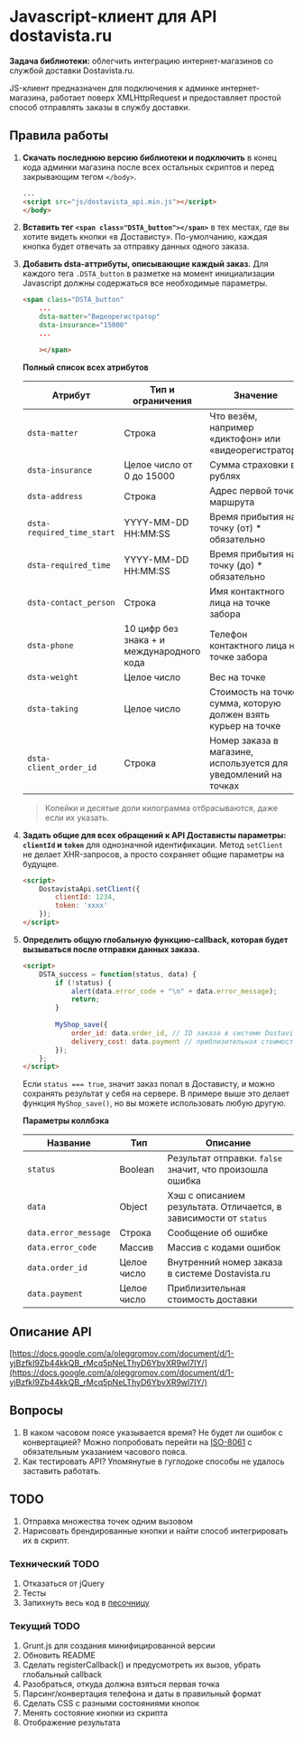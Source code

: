 # Javascript-клиент для API dostavista.ru

**Задача библиотеки:** облегчить интеграцию интернет-магазинов со службой доставки Dostavista.ru.

JS-клиент предназначен для подключения к админке интернет-магазина, работает поверх XMLHttpRequest и предоставляет простой способ отправлять заказы в службу доставки.

## Правила работы

1. **Скачать последнюю версию библиотеки и подключить** в конец кода админки магазина после всех остальных скриптов и перед закрывающим тегом `</body>`.

	```html
	...
	<script src="js/dostavista_api.min.js"></script>
	</body>
	```

2. **Вставить тег `<span class="DSTA_button"></span>`** в тех местах, где вы хотите видеть кнопки «в Достависту». По-умолчанию, каждая кнопка будет отвечать за отправку данных одного заказа.

3. **Добавить dsta-аттрибуты, описывающие каждый заказ.** Для каждого тега `.DSTA_button` в разметке на момент инициализации Javascript должны содержаться все необходимые параметры.

	```html
	<span class="DSTA_button"
		...
		dsta-matter="Видеорегистратор"
		dsta-insurance="15000"
		...

		></span>
	```

	**Полный список всех атрибутов**

	| Атрибут | Тип и ограничения | Значение |
	|---------|-------------------|----------|
	| `dsta-matter` | Строка | Что везём, например «диктофон» или «видеорегистратор» |
	| `dsta-insurance` | Целое число от 0 до 15000 | Сумма страховки в рублях |
	| `dsta-address` | Строка | Адрес первой точки маршрута |
	| `dsta-required_time_start` | YYYY-MM-DD HH:MM:SS | Время прибытия на точку (от) * обязательно |
	| `dsta-required_time` | YYYY-MM-DD HH:MM:SS | Время прибытия на точку (до) * обязательно |
	| `dsta-contact_person` | Строка | Имя контактного лица на точке забора |
	| `dsta-phone` | 10 цифр без знака + и международного кода | Телефон контактного лица на точке забора |
	| `dsta-weight` | Целое число | Вес на точке | 
	| `dsta-taking` | Целое число | Стоимость на точке: сумма, которую должен взять курьер на точке |
	| `dsta-client_order_id` | Строка | Номер заказа в магазине, используется для уведомлений на точках |


	> Копейки и десятые доли килограмма отбрасываются, даже если их указать.


4. **Задать общие для всех обращений к API Достависты параметры: `clientId` и `token`** для однозначной идентификации. Метод `setClient` не делает XHR-запросов, а просто сохраняет общие параметры на будущее.

	```html
	<script>
		DostavistaApi.setClient({
			clientId: 1234,
			token: 'xxxx'
		});
	</script>
	```

6. **Определить общую глобальную функцию-callback, которая будет вызываться после отправки данных заказа.**

	```html
	<script>
		DSTA_success = function(status, data) {
			if (!status) {
				alert(data.error_code + "\n" + data.error_message);
				return;
			}
			
			MyShop_save({
				order_id: data.order_id, // ID заказа в системе Dostavista.ru
				delivery_cost: data.payment // приблизительная стоимость доставки.
			});
		};
	</script>
	```

	Если `status === true`, значит заказ попал в Достависту, и можно сохранять результат у себя на сервере. В примере выше это делает функция `MyShop_save()`, но вы можете использовать любую другую.


	**Параметры коллбэка**

	| Название | Тип | Описание |
	|----------|-----|----------|
	| `status` | Boolean | Результат отправки. `false` значит, что произошла ошибка |
	| `data` | Object | Хэш с описанием результата. Отличается, в зависимости от `status` |
	| `data.error_message` | Строка | Сообщение об ошибке |
	| `data.error_code` | Массив | Массив с кодами ошибок |
	| `data.order_id` | Целое число | Внутренний номер заказа в системе Dostavista.ru | 
	| `data.payment` | Целое число | Приблизительная стоимость доставки |



## Описание API
[https://docs.google.com/a/oleggromov.com/document/d/1-yjBzfkI9Zb44kkQB_rMcq5pNeLThyD6YbvXR9wl7IY/](https://docs.google.com/a/oleggromov.com/document/d/1-yjBzfkI9Zb44kkQB_rMcq5pNeLThyD6YbvXR9wl7IY/)

## Вопросы

1. В каком часовом поясе указывается время? Не будет ли ошибок с конвертацией? Можно попробовать перейти на [ISO-8061](http://ru.wikipedia.org/wiki/ISO_8601) с обязательным указанием часового пояса.
2. Как тестировать API? Упомянутые в гуглодоке способы не удалось заставить работать.


## TODO 

1. Отправка множества точек одним вызовом
2. Нарисовать брендированные кнопки и найти способ интегрировать их в скрипт.

### Технический TODO
1. Отказаться от jQuery
2. Тесты
3. Запихнуть весь код в [песочницу](https://github.com/a-ignatov-parc/requirejs-sandbox)

### Текущий TODO
1. Grunt.js для создания минифицированной версии
2. Обновить README
3. Сделать registerCallback() и предусмотреть их вызов, убрать глобальный callback
4. Разобраться, откуда должна взяться первая точка
5. Парсинг/конвертация телефона и даты в правильный формат
6. Сделать CSS с разными состояниями кнопок
7. Менять состояние кнопки из скрипта
8. Отображение результата